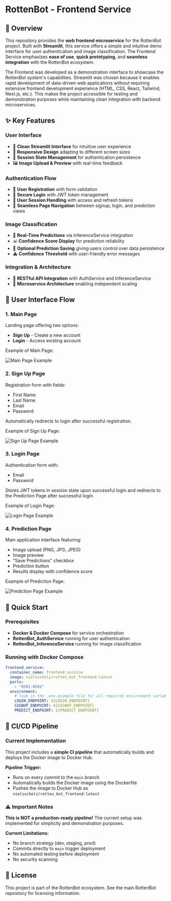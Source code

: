 # RottenBot - Frontend Service

## 🎯 Overview

This repository provides the **web frontend microservice** for the RottenBot project. Built with **Streamlit**, this service offers a simple and intuitive demo interface for user authentication and image classification. The Frontend Service emphasizes **ease of use**, **quick prototyping**, and **seamless integration** with the RottenBot ecosystem.

The Frontend was developed as a demonstration interface to showcase the RottenBot system's capabilities. Streamlit was chosen because it enables rapid development of data-driven web applications without requiring extensive frontend development experience (HTML, CSS, React, Tailwind, Next.js, etc.). This makes the project accessible for testing and demonstration purposes while maintaining clean integration with backend microservices.

## ✨ Key Features

### User Interface
- 🎨 **Clean Streamlit Interface** for intuitive user experience
- 📱 **Responsive Design** adapting to different screen sizes
- 🔄 **Session State Management** for authentication persistence
- 🖼️ **Image Upload & Preview** with real-time feedback

### Authentication Flow
- 📝 **User Registration** with form validation
- 🔐 **Secure Login** with JWT token management
- 👤 **User Session Handling** with access and refresh tokens
- 🔄 **Seamless Page Navigation** between signup, login, and prediction views

### Image Classification
- 🤖 **Real-Time Predictions** via InferenceService integration
- 📊 **Confidence Score Display** for prediction reliability
- 💾 **Optional Prediction Saving** giving users control over data persistence
- ⚠️ **Confidence Threshold** with user-friendly error messages

### Integration & Architecture
- 🔗 **RESTful API Integration** with AuthService and InferenceService
- 🚀 **Microservice Architecture** enabling independent scaling

## 🎨 User Interface Flow

### 1. Main Page
Landing page offering two options:
- **Sign Up** - Create a new account
- **Login** - Access existing account

Example of Main Page: 

![Main Page Example](readme_images/main_page_example.png)

### 2. Sign Up Page
Registration form with fields:
- First Name
- Last Name
- Email
- Password

Automatically redirects to login after successful registration.

Example of Sign Up Page: 

![Sign Up Page Example](readme_images/signup_page_example.png)

### 3. Login Page
Authentication form with:
- Email
- Password

Stores JWT tokens in session state upon successful login and redirects to the Prediction Page after successful login.

Example of Login Page: 

![Login Page Example](readme_images/login_page_example.png)

### 4. Prediction Page
Main application interface featuring:
- Image upload (PNG, JPG, JPEG)
- Image preview
- "Save Predictions" checkbox
- Prediction button
- Results display with confidence score

Example of Prediction Page: 

![Prediction Page Example](readme_images/predict_page_example.png)

## 🚀 Quick Start

### Prerequisites
- **Docker & Docker Compose** for service orchestration
- **RottenBot_AuthService** running for user authentication
- **RottenBot_InferenceService** running for image classification

### Running with Docker Compose

```yaml
frontend_service:
  container_name: frontend_service
  image: nielsscholz/rotten_bot_frontend:latest
  ports:
    - "8501:8501"
  environment:
    # look in the .env.example file for all required environment variables and explanations.
    LOGIN_ENDPOINT: ${LOGIN_ENDPOINT}           
    SIGNUP_ENDPOINT: ${SIGNUP_ENDPOINT}         
    PREDICT_ENDPOINT: ${PREDICT_ENDPOINT}       
```

## 🤖 CI/CD Pipeline

### Current Implementation

This project includes a **simple CI pipeline** that automatically builds and deploys the Docker image to Docker Hub.

**Pipeline Trigger:**
- Runs on every commit to the `main` branch
- Automatically builds the Docker image using the Dockerfile
- Pushes the image to Docker Hub as `nielsscholz/rotten_bot_frontend:latest`

### ⚠️ Important Notes

**This is NOT a production-ready pipeline!** The current setup was implemented for simplicity and demonstration purposes.

**Current Limitations:**
- No branch strategy (dev, staging, prod)
- Commits directly to `main` trigger deployment
- No automated testing before deployment
- No security scanning

## 📝 License

This project is part of the RottenBot ecosystem. See the main RottenBot repository for licensing information.
